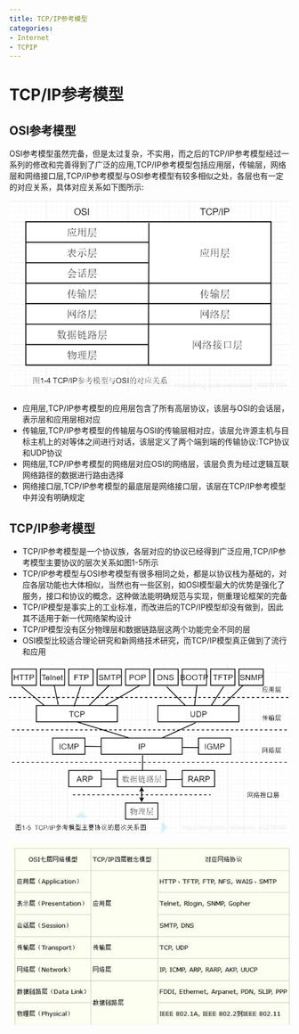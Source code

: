 ```yaml
---
title: TCP/IP参考模型
categories:
- Internet
- TCPIP
---
```

# TCP/IP参考模型

## OSI参考模型

OSI参考模型虽然完备，但是太过复杂，不实用，而之后的TCP/IP参考模型经过一系列的修改和完善得到了广泛的应用,TCP/IP参考模型包括应用层，传输层，网络层和网络接口层,TCP/IP参考模型与OSI参考模型有较多相似之处，各层也有一定的对应关系，具体对应关系如下图所示:

![](https://raw.githubusercontent.com/LuShan123888/Files/main/Pictures/2020-12-10-zrXt8dNwZ21Olc9.png)

- 应用层,TCP/IP参考模型的应用层包含了所有高层协议，该层与OSI的会话层，表示层和应用层相对应
- 传输层,TCP/IP参考模型的传输层与OSI的传输层相对应，该层允许源主机与目标主机上的对等体之间进行对话，该层定义了两个端到端的传输协议:TCP协议和UDP协议
- 网络层,TCP/IP参考模型的网络层对应OSI的网络层，该层负责为经过逻辑互联网络路径的数据进行路由选择
- 网络接口层,TCP/IP参考模型的最底层是网络接口层，该层在TCP/IP参考模型中并没有明确规定

## TCP/IP参考模型

- TCP/IP参考模型是一个协议族，各层对应的协议已经得到广泛应用,TCP/IP参考模型主要协议的层次关系如图1-5所示
- TCP/IP参考模型与OSI参考模型有很多相同之处，都是以协议栈为基础的，对应各层功能也大体相似，当然也有一些区别，如OSI模型最大的优势是强化了服务，接口和协议的概念，这种做法能明确规范与实现，侧重理论框架的完备
- TCP/IP模型是事实上的工业标准，而改进后的TCP/IP模型却没有做到，因此其不适用于新一代网络架构设计
- TCP/IP模型没有区分物理层和数据链路层这两个功能完全不同的层
- OSI模型比较适合理论研究和新网络技术研究，而TCP/IP模型真正做到了流行和应用

![](https://raw.githubusercontent.com/LuShan123888/Files/main/Pictures/2020-12-10-20190423192449566.PNG)

![](https://raw.githubusercontent.com/LuShan123888/Files/main/Pictures/2021-04-21-v2-2d62ba265be486cb94ab531912aa3b9c_720w.jpg)